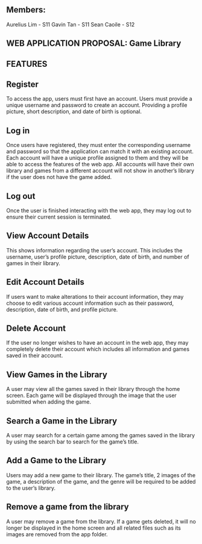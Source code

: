 ## Members:
Aurelius Lim - S11
Gavin Tan - S11
Sean Caoile - S12	

## WEB APPLICATION PROPOSAL: Game Library

## FEATURES

## Register
To access the app, users must first have an account. Users must provide a unique username and password to create an account. Providing a profile picture, short description, and date of birth is optional.
## Log in
Once users have registered, they must enter the corresponding username and password so that the application can match it with an existing account. Each account will have a unique profile assigned to them and they will be able to access the features of the web app. All accounts will have their own library and games from a different account will not show in another’s library if the user does not have the game added.
## Log out
Once the user is finished interacting with the web app, they may log out to ensure their current session is terminated.
## View Account Details
This shows information regarding the user’s account. This includes the username, user’s profile picture, description, date of birth, and number of games in their library.
## Edit Account Details
If users want to make alterations to their account information, they may choose to edit various account information such as their password, description, date of birth, and profile picture.
## Delete Account
If the user no longer wishes to have an account in the web app, they may completely delete their account which includes all information and games saved in their account.
## View Games in the Library
A user may view all the games saved in their library through the home screen. Each game will be displayed through the image that the user submitted when adding the game.
## Search a Game in the Library
A user may search for a certain game among the games saved in the library by using the search bar to search for the game’s title.
## Add a Game to the Library
Users may add a new game to their library. The game’s title, 2 images of the game, a description of the game, and the genre will be required to be added to the user’s library.
## Remove a game from the library
A user may remove a game from the library. If a game gets deleted, it will no longer be displayed in the home screen and all related files such as its images are removed from the app folder.

